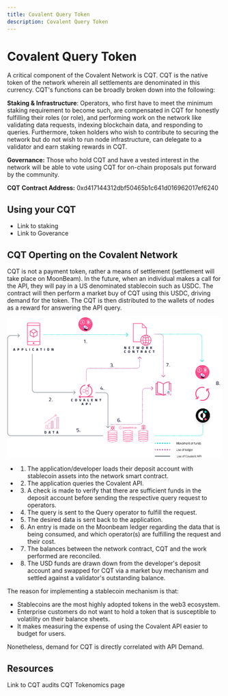 ```yaml
---
title: Covalent Query Token
description: Covalent Query Token
---
```


# Covalent Query Token

A critical component of the Covalent Network is CQT. CQT is the native token of the network wherein all settlements are denominated in this currency. CQT's functions can be broadly broken down into the following:

**Staking & Infrastructure**: Operators, who first have to meet the minimum staking requirement to become such, are compensated in CQT for honestly fulfilling their roles (or role), and performing work on the network like validating data requests, indexing blockchain data, and responding to queries. Furthermore, token holders who wish to contribute to securing the network but do not wish to run node infrastructure, can delegate to a validator and earn staking rewards in CQT.

**Governance:** Those who hold CQT and have a vested interest in the network will be able to vote using CQT for on-chain proposals put forward by the community.


**CQT** **Contract Address:** 0xd417144312dbf50465b1c641d016962017ef6240



## Using your CQT
- Link to staking
- Link to Goverance

## CQT Operting on the Covalent Network

CQT is not a payment token, rather a means of settlement (settlement will take place on MoonBeam). In the future, when an individual makes a call for the API, they will pay in a US denominated stablecoin such as USDC. The contract will then perform a market buy of CQT using this USDC, driving demand for the token. The CQT is then distributed to the wallets of nodes as a reward for answering the API query.

<img src="/static/static/images/network/cqtnetwork.jpg"></img>

- 1. The application/developer loads their deposit account with stablecoin assets into the network smart contract.
- 2. The application queries the Covalent API.
- 3. A check is made to verify that there are sufficient funds in the deposit account before sending the respective query request to operators.
- 4. The query is sent to the Query operator to fulfill the request.
- 5. The desired data is sent back to the application.
- 6. An entry is made on the Moonbeam ledger regarding the data that is being consumed, and which operator(s) are fulfilling the request and their cost.
- 7. The balances between the network contract, CQT and the work performed are reconciled.
- 8. The USD funds are drawn down from the developer's deposit account and swapped for CQT via a market buy mechanism and settled against a validator's outstanding balance.

The reason for implementing a stablecoin mechanism is that:

- Stablecoins are the most highly adopted tokens in the web3 ecosystem.
- Enterprise customers do not want to hold a token that is susceptible to volatility on their balance sheets.
- It makes measuring the expense of using the Covalent API easier to budget for users.

Nonetheless, demand for CQT is directly correlated with API Demand.

## Resources

Link to CQT audits
CQT Tokenomics page
